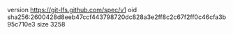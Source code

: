 version https://git-lfs.github.com/spec/v1
oid sha256:2600428d8eeb47ccf443798720dc828a3e2ff8c2c67f2ff0c46cfa3b95c710e3
size 3258
